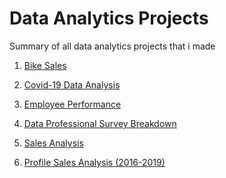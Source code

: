 # Data Analytics Projects
Summary of all data analytics projects that i made

1) [Bike Sales](https://github.com/AndreasAvgou/Bike-Sales)

2) [Covid-19 Data Analysis](https://github.com/AndreasAvgou/Covid-19-Data-Analysis)

3) [Employee Performance](https://www.novypro.com/project/emp)

4) [Data Professional Survey Breakdown](https://www.novypro.com/project/data-survey-2)

5) [Sales Analysis](https://www.novypro.com/project/sales-30)

6) [Profile Sales Analysis (2016-2019)](https://public.tableau.com/app/profile/andreas.avgoustis/viz/Train_16694120887110/Dashboard1)
<!---
1) [Bike-Share Navigate Speedy Success](https://github.com/AndreasAvgou/Bike-Share-Navigate-Speedy-Success)

2) [Bellabeat Data Analysis](https://github.com/AndreasAvgou/Bellabeat-Data-Analysis)



4) [Μovies and TV shows Data Analysis](https://github.com/AndreasAvgou/Movies-and-TV-shows-Data-Analysis)
-->





